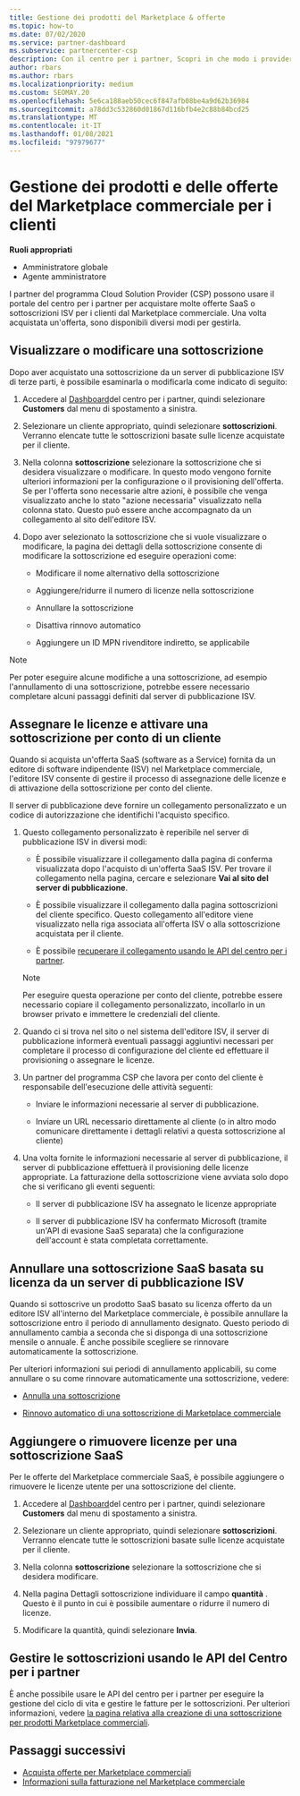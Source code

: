 ```yaml
---
title: Gestione dei prodotti del Marketplace & offerte
ms.topic: how-to
ms.date: 07/02/2020
ms.service: partner-dashboard
ms.subservice: partnercenter-csp
description: Con il centro per i partner, Scopri in che modo i provider di soluzioni cloud possono gestire le offerte ISV di terze parti acquistate per i clienti dal Marketplace commerciale.
author: rbars
ms.author: rbars
ms.localizationpriority: medium
ms.custom: SEOMAY.20
ms.openlocfilehash: 5e6ca188aeb50cec6f847afb08be4a9d62b36984
ms.sourcegitcommit: a78dd3c532860d01867d116bfb4e2c88b84bcd25
ms.translationtype: MT
ms.contentlocale: it-IT
ms.lasthandoff: 01/08/2021
ms.locfileid: "97979677"
---
```

# <a name="manage-commercial-marketplace-products-and-offers-for-your-customers"></a>Gestione dei prodotti e delle offerte del Marketplace commerciale per i clienti


**Ruoli appropriati**

- Amministratore globale
- Agente amministratore

I partner del programma Cloud Solution Provider (CSP) possono usare il portale del centro per i partner per acquistare molte offerte SaaS o sottoscrizioni ISV per i clienti dal Marketplace commerciale. Una volta acquistata un'offerta, sono disponibili diversi modi per gestirla.

## <a name="view-or-edit-a-subscription"></a>Visualizzare o modificare una sottoscrizione

Dopo aver acquistato una sottoscrizione da un server di pubblicazione ISV di terze parti, è possibile esaminarla o modificarla come indicato di seguito:

1. Accedere al [Dashboard](https://partner.microsoft.com/dashboard)del centro per i partner, quindi selezionare **Customers** dal menu di spostamento a sinistra.

2. Selezionare un cliente appropriato, quindi selezionare **sottoscrizioni**. Verranno elencate tutte le sottoscrizioni basate sulle licenze acquistate per il cliente.

3. Nella colonna **sottoscrizione** selezionare la sottoscrizione che si desidera visualizzare o modificare. In questo modo vengono fornite ulteriori informazioni per la configurazione o il provisioning dell'offerta. Se per l'offerta sono necessarie altre azioni, è possibile che venga visualizzato anche lo stato "azione necessaria" visualizzato nella colonna stato. Questo può essere anche accompagnato da un collegamento al sito dell'editore ISV.

4. Dopo aver selezionato la sottoscrizione che si vuole visualizzare o modificare, la pagina dei dettagli della sottoscrizione consente di modificare la sottoscrizione ed eseguire operazioni come:

    - Modificare il nome alternativo della sottoscrizione

    - Aggiungere/ridurre il numero di licenze nella sottoscrizione

    - Annullare la sottoscrizione

    - Disattiva rinnovo automatico

    - Aggiungere un ID MPN rivenditore indiretto, se applicabile

> [!NOTE]
> Per poter eseguire alcune modifiche a una sottoscrizione, ad esempio l'annullamento di una sottoscrizione, potrebbe essere necessario completare alcuni passaggi definiti dal server di pubblicazione ISV.

## <a name="assign-licenses-and-activate-a-subscription-on-behalf-of-a-customer"></a>Assegnare le licenze e attivare una sottoscrizione per conto di un cliente

Quando si acquista un'offerta SaaS (software as a Service) fornita da un editore di software indipendente (ISV) nel Marketplace commerciale, l'editore ISV consente di gestire il processo di assegnazione delle licenze e di attivazione della sottoscrizione per conto del cliente.

Il server di pubblicazione deve fornire un collegamento personalizzato e un codice di autorizzazione che identifichi l'acquisto specifico.

1. Questo collegamento personalizzato è reperibile nel server di pubblicazione ISV in diversi modi:

   - È possibile visualizzare il collegamento dalla pagina di conferma visualizzata dopo l'acquisto di un'offerta SaaS ISV. Per trovare il collegamento nella pagina, cercare e selezionare **Vai al sito del server di pubblicazione**.

   - È possibile visualizzare il collegamento dalla pagina sottoscrizioni del cliente specifico. Questo collegamento all'editore viene visualizzato nella riga associata all'offerta ISV o alla sottoscrizione acquistata per il cliente.

   - È possibile [recuperare il collegamento usando le API del centro per i partner](/partner-center/develop/get-activation-link-by-order-line-item).

   > [!NOTE]
   > Per eseguire questa operazione per conto del cliente, potrebbe essere necessario copiare il collegamento personalizzato, incollarlo in un browser privato e immettere le credenziali del cliente.

2. Quando ci si trova nel sito o nel sistema dell'editore ISV, il server di pubblicazione informerà eventuali passaggi aggiuntivi necessari per completare il processo di configurazione del cliente ed effettuare il provisioning o assegnare le licenze.

3. Un partner del programma CSP che lavora per conto del cliente è responsabile dell'esecuzione delle attività seguenti:

    - Inviare le informazioni necessarie al server di pubblicazione.

    - Inviare un URL necessario direttamente al cliente (o in altro modo comunicare direttamente i dettagli relativi a questa sottoscrizione al cliente)

4. Una volta fornite le informazioni necessarie al server di pubblicazione, il server di pubblicazione effettuerà il provisioning delle licenze appropriate. La fatturazione della sottoscrizione viene avviata solo dopo che si verificano gli eventi seguenti:

    - Il server di pubblicazione ISV ha assegnato le licenze appropriate

    - Il server di pubblicazione ISV ha confermato Microsoft (tramite un'API di evasione SaaS separata) che la configurazione dell'account è stata completata correttamente.

## <a name="cancel-a-license-based-saas-subscription-from-an-isv-publisher"></a>Annullare una sottoscrizione SaaS basata su licenza da un server di pubblicazione ISV

Quando si sottoscrive un prodotto SaaS basato su licenza offerto da un editore ISV all'interno del Marketplace commerciale, è possibile annullare la sottoscrizione entro il periodo di annullamento designato. Questo periodo di annullamento cambia a seconda che si disponga di una sottoscrizione mensile o annuale. È anche possibile scegliere se rinnovare automaticamente la sottoscrizione.

Per ulteriori informazioni sui periodi di annullamento applicabili, su come annullare o su come rinnovare automaticamente una sottoscrizione, vedere:

- [Annulla una sottoscrizione](create-a-new-subscription.md#cancel-a-subscription)

- [Rinnovo automatico di una sottoscrizione di Marketplace commerciale](create-a-new-subscription.md#choose-whether-to-automatically-renew-a-commercial-marketplace-subscription)

## <a name="add-or-remove-licenses-for-a-saas-subscription"></a>Aggiungere o rimuovere licenze per una sottoscrizione SaaS

Per le offerte del Marketplace commerciale SaaS, è possibile aggiungere o rimuovere le licenze utente per una sottoscrizione del cliente.

1. Accedere al [Dashboard](https://partner.microsoft.com/dashboard)del centro per i partner, quindi selezionare **Customers** dal menu di spostamento a sinistra.

2. Selezionare un cliente appropriato, quindi selezionare **sottoscrizioni**. Verranno elencate tutte le sottoscrizioni basate sulle licenze acquistate per il cliente.

3. Nella colonna **sottoscrizione** selezionare la sottoscrizione che si desidera modificare.

4. Nella pagina Dettagli sottoscrizione individuare il campo **quantità** . Questo è il punto in cui è possibile aumentare o ridurre il numero di licenze.

5. Modificare la quantità, quindi selezionare **Invia**.

## <a name="manage-subscriptions-using-partner-center-apis"></a>Gestire le sottoscrizioni usando le API del Centro per i partner

È anche possibile usare le API del centro per i partner per eseguire la gestione del ciclo di vita e gestire le fatture per le sottoscrizioni. Per ulteriori informazioni, vedere [la pagina relativa alla creazione di una sottoscrizione per prodotti Marketplace commerciali](/partner-center/develop/create-subscription-azure-marketplace-products).

## <a name="next-steps"></a>Passaggi successivi

- [Acquista offerte per Marketplace commerciali](csp-commercial-marketplace-purchase.md)
- [Informazioni sulla fatturazione nel Marketplace commerciale](csp-commercial-marketplace-billing.md)